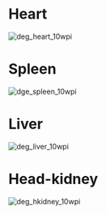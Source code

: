 # Heart

![deg_heart_10wpi](/Users/ffi007/Library/CloudStorage/OneDrive-UiTOffice365/Documents/PhD/Thesis/quantseq_dataAnalysis/deseq2_dataAnalysis_2024/results/heart/results_10wpi/deg_heart_10wpi.png)



# Spleen

![dge_spleen_10wpi](/Users/ffi007/Library/CloudStorage/OneDrive-UiTOffice365/Documents/PhD/Thesis/quantseq_dataAnalysis/deseq2_dataAnalysis_2024/results/spleen/results_10wpi/dge_spleen_10wpi.png)





# Liver

![deg_liver_10wpi](/Users/ffi007/Library/CloudStorage/OneDrive-UiTOffice365/Documents/PhD/Thesis/quantseq_dataAnalysis/deseq2_dataAnalysis_2024/results/liver/results_10wpi/deg_liver_10wpi.png)





# Head-kidney

![deg_hkidney_10wpi](/Users/ffi007/Library/CloudStorage/OneDrive-UiTOffice365/Documents/PhD/Thesis/quantseq_dataAnalysis/deseq2_dataAnalysis_2024/results/hkidney/results_10wpi/deg_hkidney_10wpi.png)























